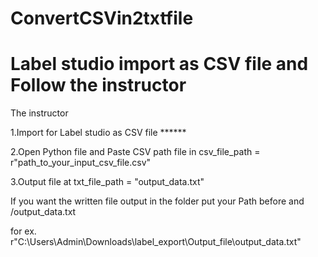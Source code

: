 # ConvertCSVin2txtfile
# Label studio import as CSV file and Follow the instructor

The instructor

1.Import for Label studio as CSV file ******

2.Open Python file and Paste CSV path file in csv_file_path = r"path_to_your_input_csv_file.csv"

3.Output file at txt_file_path = "output_data.txt"

  If you want the written file output in the folder put your Path before and /output_data.txt

  for ex. r"C:\Users\Admin\Downloads\label_export\Output_file\output_data.txt"
  
